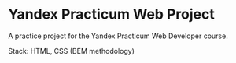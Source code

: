 # Yandex Practicum Web Project #

A practice project for the Yandex Practicum Web Developer course.  

Stack: HTML, CSS (BEM methodology)



